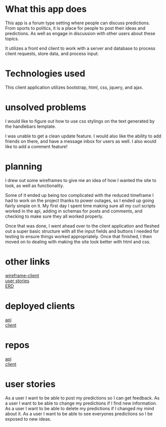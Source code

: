 # What this app does
This app is a forum type setting where people can discuss predictions. From sports to politics, it is a place for people to post their ideas and predictions. As well as engage in discussion with other users about these topics.

It utilizes a front end client to work with a server and database to process client requests, store data, and process input.

# Technologies used

This client application utilizes bootstrap, html, css, jquery, and ajax.

# unsolved problems
 I would like to figure out how to use css stylings on the text generated by the handlebars template.

 I was unable to get a clean update feature. I would also like the ability to add friends on there, and have a message inbox for users as well. I also would like to add a comment feature!

# planning
I drew out some wireframes to give me an idea of how I wanted the site to look, as well as functionality.

Some of it ended up being too complicated with the reduced timeframe I had to work on the project thanks to power outages, so I ended up going fairly simple on it. My first day I spent time making sure all my curl scripts worked in the api, adding in schemas for posts and comments, and checking to make sure they all worked properly.

Once that was done, I went ahead over to the client application and fleshed out a super basic structure with all the input fields and buttons I needed for testing to ensure things worked appropriately. Once that finished, I then moved on to dealing with making the site look better with html and css.

# other links
[wireframe-client](https://imgur.com/a/9MS3NGE)  \
[user stories](https://imgur.com/a/CJXrm6F)  \
[ERD](https://imgur.com/a/WGuOzlP)  

# deployed clients
[api](https://toldyaso.herokuapp.com)  \
[client](skmidk.github.io/toldyaso-client/)

# repos
[api](https://github.com/skmidk/ToldYaSo)  \
[client](https://github.com/skmidk/toldYaSo-client)

# user stories
As a user I want to be able to post my predictions so I can get feedback.
As a user I want to be able to change my predictions if I find new information.
As a user I want to be able to delete my predictions if I changed my mind about it.
As a user I want to be able to see everyones predictions so I be exposed to new ideas.
